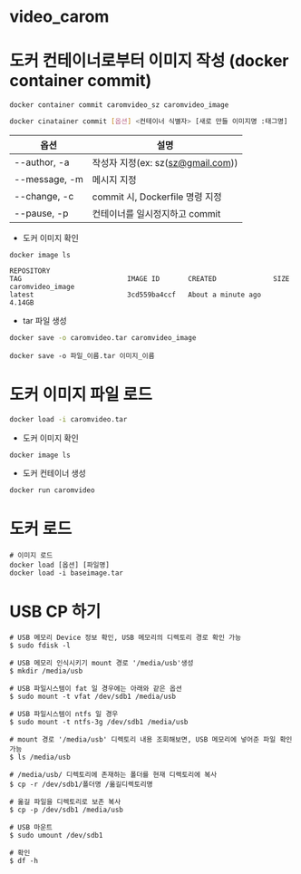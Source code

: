 # video_carom

# 도커 컨테이너로부터 이미지 작성 (docker container commit)
```bash
docker container commit caromvideo_sz caromvideo_image
```
```bash
docker cinatainer commit [옵션] <컨테이너 식별자> [새로 만들 이미지명 :태그명]
```

|옵션|설명|
|------|---|
|--author, -a| 작성자 지정(ex: sz(sz@gmail.com))|
|--message, -m| 메시지 지정|
|--change, -c| commit 시, Dockerfile 명령 지정|
|--pause, -p| 컨테이너를 일시정지하고 commit|

- 도커 이미지 확인
```
docker image ls

REPOSITORY                                                                            TAG                          IMAGE ID       CREATED              SIZE
caromvideo_image                                                                      latest                       3cd559ba4ccf   About a minute ago   4.14GB

```
- tar 파일 생성
```bash
docker save -o caromvideo.tar caromvideo_image
```
```
docker save -o 파일_이름.tar 이미지_이름
```

# 도커 이미지 파일 로드
```bash
docker load -i caromvideo.tar
```

- 도커 이미지 확인
```
docker image ls
```

- 도커 컨테이너 생성
```
docker run caromvideo
```

# 도커 로드
```
# 이미지 로드
docker load [옵션] [파일명]
docker load -i baseimage.tar
```

# USB CP 하기
```
# USB 메모리 Device 정보 확인, USB 메모리의 디렉토리 경로 확인 가능
$ sudo fdisk -l

# USB 메모리 인식시키기 mount 경로 '/media/usb'생성
$ mkdir /media/usb

# USB 파일시스템이 fat 일 경우에는 아래와 같은 옵션 
$ sudo mount -t vfat /dev/sdb1 /media/usb

# USB 파일시스템이 ntfs 일 경우
$ sudo mount -t ntfs-3g /dev/sdb1 /media/usb

# mount 경로 '/media/usb' 디렉토리 내용 조회해보면, USB 메모리에 넣어준 파일 확인 가능
$ ls /media/usb

# /media/usb/ 디렉토리에 존재하는 폴더를 현재 디렉토리에 복사
$ cp -r /dev/sdb1/폴더명 /옮길디렉토리명

# 옮길 파일을 디렉토리로 보존 복사
$ cp -p /dev/sdb1 /media/usb 

# USB 마운트 
$ sudo umount /dev/sdb1

# 확인
$ df -h
```
